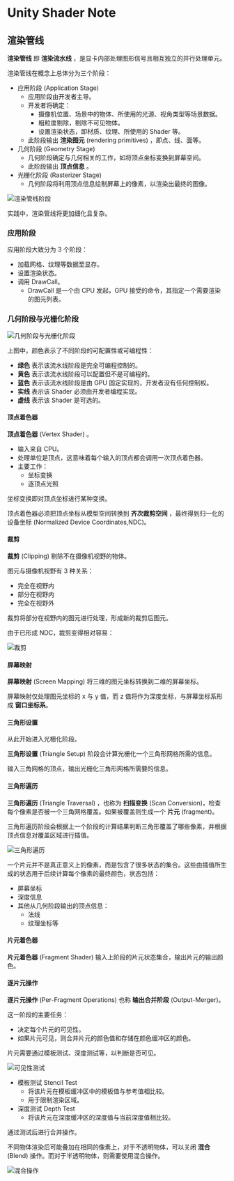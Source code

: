 # Unity Shader Note

## 渲染管线

**渲染管线** 即 **渲染流水线** ，是显卡内部处理图形信号且相互独立的并行处理单元。

渲染管线在概念上总体分为三个阶段：

- 应用阶段 (Application Stage)
  - 应用阶段由开发者主导。
  - 开发者将确定：
    - 摄像机位置、场景中的物体、所使用的光源、视角类型等场景数据。
    - 粗粒度剔除，剔除不可见物体。
    - 设置渲染状态，即材质、纹理、所使用的 Shader 等。
  - 此阶段输出 **渲染图元** (rendering primitives) ，即点、线、面等。
- 几何阶段 (Geometry Stage)
  - 几何阶段确定与几何相关的工作，如将顶点坐标变换到屏幕空间。
  - 此阶段输出 **顶点信息** 。
- 光栅化阶段 (Rasterizer Stage)
  - 几何阶段将利用顶点信息绘制屏幕上的像素，以渲染出最终的图像。

![渲染管线阶段](http://static.zybuluo.com/candycat/c0opg7bab4cwzyok5vek52hs/%E6%A6%82%E5%BF%B5%E6%B5%81%E6%B0%B4%E7%BA%BF.png)

实践中，渲染管线将更加细化且复杂。

### 应用阶段

应用阶段大致分为 3 个阶段：

- 加载网格、纹理等数据至显存。
- 设置渲染状态。
- 调用 DrawCall。
  - DrawCall 是一个由 CPU 发起，GPU 接受的命令，其指定一个需要渲染的图元列表。

### 几何阶段与光栅化阶段

![几何阶段与光栅化阶段](http://static.zybuluo.com/candycat/jundxsf604yuoy2zr3r1qkzp/GPU%E6%B5%81%E6%B0%B4%E7%BA%BF.png)

上图中，颜色表示了不同阶段的可配置性或可编程性：

- **绿色** 表示该流水线阶段是完全可编程控制的。
- **黄色** 表示该流水线阶段可以配置但不是可编程的。
- **蓝色** 表示该流水线阶段是由 GPU 固定实现的，开发者没有任何控制权。
- **实线** 表示该 Shader 必须由开发者编程实现。
- **虚线** 表示该 Shader 是可选的。

#### 顶点着色器

**顶点着色器** (Vertex Shader) 。

- 输入来自 CPU。
- 处理单位是顶点，这意味着每个输入的顶点都会调用一次顶点着色器。
- 主要工作：
  - 坐标变换
  - 逐顶点光照

坐标变换即对顶点坐标进行某种变换。

顶点着色器必须把顶点坐标从模型空间转换到 **齐次裁剪空间** ，最终得到归一化的设备坐标 (Normalized Device Coordinates,NDC)。

#### 裁剪

**裁剪** (Clipping) 剔除不在摄像机视野的物体。

图元与摄像机视野有 3 种关系：

- 完全在视野内
- 部分在视野内
- 完全在视野外

裁剪将部分在视野内的图元进行处理，形成新的裁剪后图元。

由于已形成 NDC，裁剪变得相对容易：

![裁剪](http://static.zybuluo.com/candycat/08cvo0uahel9ygds4xkwrczp/Clipping.png)

#### 屏幕映射

**屏幕映射** (Screen Mapping) 将三维的图元坐标转换到二维的屏幕坐标。

屏幕映射仅处理图元坐标的 x 与 y 值，而 z 值将作为深度坐标，与屏幕坐标系形成 **窗口坐标系**。

#### 三角形设置

从此开始进入光栅化阶段。

**三角形设置** (Triangle Setup) 阶段会计算光栅化一个三角形网格所需的信息。

输入三角网格的顶点，输出光栅化三角形网格所需要的信息。

#### 三角形遍历

**三角形遍历** (Triangle Traversal) ，也称为 **扫描变换** (Scan Conversion)，检查每个像素是否被一个三角网格覆盖。如果被覆盖则生成一个 **片元** (fragment)。

三角形遍历阶段会根据上一个阶段的计算结果判断三角形覆盖了哪些像素，并根据顶点信息对覆盖区域进行插值。

![三角形遍历](http://static.zybuluo.com/candycat/1ltkl388mkbbzbfgzm28f6gy/TriangleSetupAndTraversal.png)

一个片元并不是真正意义上的像素，而是包含了很多状态的集合。这些由插值所生成的状态用于后续计算每个像素的最终颜色，状态包括：

- 屏幕坐标
- 深度信息
- 其他从几何阶段输出的顶点信息：
  - 法线
  - 纹理坐标等

#### 片元着色器

**片元着色器** (Fragment Shader) 输入上阶段的片元状态集合，输出片元的输出颜色。

#### 逐片元操作

**逐片元操作** (Per-Fragment Operations) 也称 **输出合并阶段** (Output-Merger)。

这一阶段的主要任务：

- 决定每个片元的可见性。
- 如果片元可见，则合并片元的颜色值和存储在颜色缓冲区的颜色。

片元需要通过模板测试、深度测试等，以判断是否可见。

![可见性测试](http://static.zybuluo.com/candycat/28t2ora2kenj1uudwfgfig95/Stencil%20Test_Depth%20Test.png)

- 模板测试 Stencil Test
  - 将该片元在模板缓冲区中的模板值与参考值相比较。
  - 用于限制渲染区域。
- 深度测试 Depth Test
  - 将该片元在深度缓冲区的深度值与当前深度值相比较。

通过测试后进行合并操作。

不同物体渲染后可能叠加在相同的像素上，对于不透明物体，可以关闭 **混合** (Blend) 操作。而对于半透明物体，则需要使用混合操作。

![混合操作](http://static.zybuluo.com/candycat/28t2ora2kenj1uudwfgfig95/Stencil%20Test_Depth%20Test.png)
